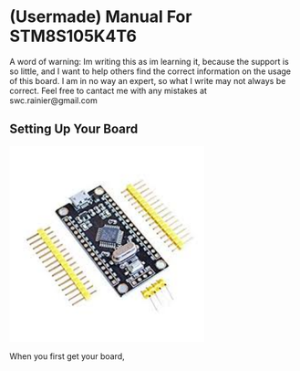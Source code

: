 <html>
	<h1>(Usermade) Manual For STM8S105K4T6</h1>
	<p>A word of warning: Im writing this as im learning it, because the support is so little, and I want to help others find the correct information on the usage of this board. I am in no way an expert, so what I write may not always be correct. Feel free to cantact me with any mistakes at swc.rainier@gmail.com</p>
	<h2>Setting Up Your Board</h2>
	<img src="STM8.jfif" alt="STM8S105K4T6" width="342"
         height="342">
	<p>When you first get your board, </p>
	
</html>
